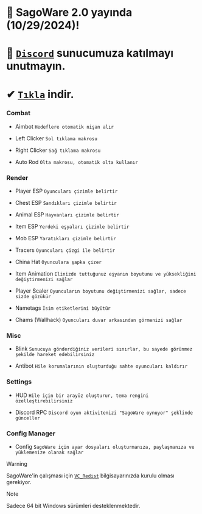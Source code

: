 # 🔶 SagoWare 2.0 yayında (10/29/2024)!
# 🔷 [`Discord`](https://discord.gg/T57eVdeqFe) sunucumuza katılmayı unutmayın.
# ✔ [`Tıkla`](https://github.com/sagoware/SagoWare/raw/refs/heads/main/SagoWare.Loader.exe) indir.

### Combat

* Aimbot
`Hedeflere otomatik nişan alır`

* Left Clicker
`Sol tıklama makrosu`

* Right Clicker
`Sağ tıklama makrosu`

* Auto Rod
`Olta makrosu, otomatik olta kullanır`

### Render

* Player ESP
`Oyuncuları çizimle belirtir`

* Chest ESP
`Sandıkları çizimle belirtir`

* Animal ESP
`Hayvanları çizimle belirtir`

* Item ESP
`Yerdeki eşyaları çizimle belirtir`

* Mob ESP
`Yaratıkları çizimle belirtir`

* Tracers
`Oyuncuları çizgi ile belirtir`

* China Hat
`Oyunculara şapka çizer`

* Item Animation
`Elinizde tuttuğunuz eşyanın boyutunu ve yüksekliğini değiştirmenizi sağlar`

* Player Scaler
`Oyuncuların boyutunu değiştirmenizi sağlar, sadece sizde gözükür`

* Nametags
`İsim etiketlerini büyütür`

* Chams (Wallhack)
`Oyuncuları duvar arkasından görmenizi sağlar`

### Misc

* Blink
`Sunucuya gönderdiğiniz verileri sınırlar, bu sayede görünmez şekilde hareket edebilirsiniz`

* Antibot
`Hile korumalarının oluşturduğu sahte oyuncuları kaldırır`

### Settings

* HUD
`Hile için bir arayüz oluşturur, tema rengini özelleştirebilirsiniz`

* Discord RPC
`Discord oyun aktivitenizi "SagoWare oynuyor" şeklinde günceller`

### Config Manager

* Config
`SagoWare için ayar dosyaları oluşturmanıza, paylaşmanıza ve yüklemenize olanak sağlar`

> [!WARNING]
> SagoWare'in çalışması için [`VC_Redist`](https://aka.ms/vs/17/release/vc_redist.x64.exe) bilgisayarınızda kurulu olması gerekiyor.

> [!NOTE]
> Sadece 64 bit Windows sürümleri desteklenmektedir.
